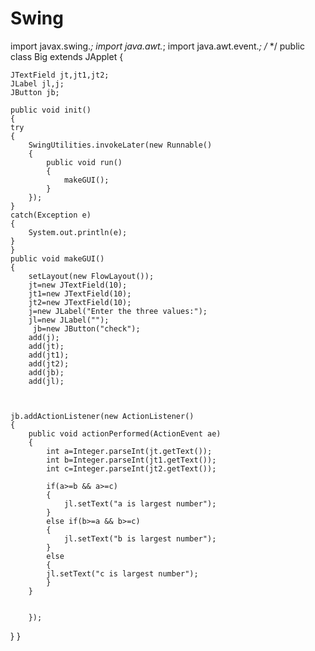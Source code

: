 # Swing
import javax.swing.*;
import java.awt.*;
import java.awt.event.*;
/*
<applet code="Big" width=500 height=500>
</applet>
*/
public class Big extends JApplet 
{	
	
	JTextField jt,jt1,jt2;
	JLabel jl,j;
	JButton jb;
	
	public void init()
	{
	try
	{
		SwingUtilities.invokeLater(new Runnable()
		{
			public void run()
			{
				makeGUI();
			}
		});
	}
	catch(Exception e)
	{
		System.out.println(e);
	}
	}
	public void makeGUI()
	{
		setLayout(new FlowLayout());
		jt=new JTextField(10);
		jt1=new JTextField(10);
		jt2=new JTextField(10);
		j=new JLabel("Enter the three values:");
		jl=new JLabel("");
		 jb=new JButton("check");
		add(j);
		add(jt);
		add(jt1);
		add(jt2);
		add(jb);
		add(jl);
	
	
	
	jb.addActionListener(new ActionListener()
	{
		public void actionPerformed(ActionEvent ae)
		{
			int a=Integer.parseInt(jt.getText());
			int b=Integer.parseInt(jt1.getText());
			int c=Integer.parseInt(jt2.getText());
	
			if(a>=b && a>=c)
			{
				jl.setText("a is largest number");
			}
			else if(b>=a && b>=c)
			{
				jl.setText("b is largest number");
			}
			else
			{	
			jl.setText("c is largest number");
			}
		}
		
		
		});
	
	
}
}
